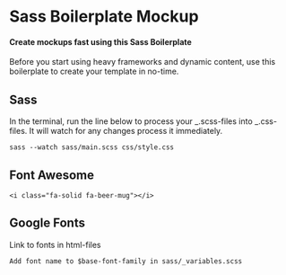 # Sass Boilerplate Mockup

#### Create mockups fast using this Sass Boilerplate

Before you start using heavy frameworks and dynamic content, use this boilerplate to create your template in no-time.

## Sass

In the terminal, run the line below to process your _.scss-files into _.css-files. It will watch for any changes process it immediately.

    sass --watch sass/main.scss css/style.css

## Font Awesome

    <i class="fa-solid fa-beer-mug"></i>

## Google Fonts

Link to fonts in html-files

    Add font name to $base-font-family in sass/_variables.scss
